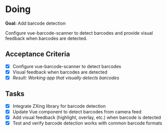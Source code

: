 # Doing

**Goal:** Add barcode detection

Configure vue-barcode-scanner to detect barcodes and provide visual feedback when barcodes are detected.

## Acceptance Criteria

- [x] Configure vue-barcode-scanner to detect barcodes
- [x] Visual feedback when barcodes are detected
- [x] *Result: Working app that visually detects barcodes*

## Tasks

- [x] Integrate ZXing library for barcode detection
- [x] Update Vue component to detect barcodes from camera feed
- [x] Add visual feedback (highlight, overlay, etc.) when barcode is detected
- [x] Test and verify barcode detection works with common barcode formats
